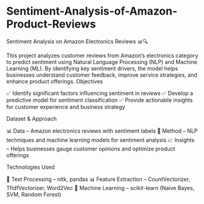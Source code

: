 # Sentiment-Analysis-of-Amazon-Product-Reviews
Sentiment Analysis on Amazon Electronics Reviews 📊🔍

This project analyzes customer reviews from Amazon’s electronics category to predict sentiment using Natural Language Processing (NLP) and Machine Learning (ML). By identifying key sentiment drivers, the model helps businesses understand customer feedback, improve service strategies, and enhance product offerings.
Objectives

✅ Identify significant factors influencing sentiment in reviews
✅ Develop a predictive model for sentiment classification
✅ Provide actionable insights for customer experience and business strategy

Dataset & Approach

📊 Data – Amazon electronics reviews with sentiment labels
🤖 Method – NLP techniques and machine learning models for sentiment analysis
📈 Insights – Helps businesses gauge customer opinions and optimize product offerings

Technologies Used

📝 Text Processing – nltk, pandas
📊 Feature Extraction – CountVectorizer, TfidfVectorizer, Word2Vec
🤖 Machine Learning – scikit-learn (Naive Bayes, SVM, Random Forest)
